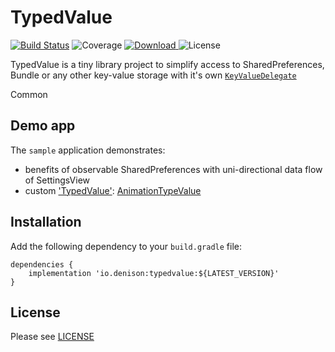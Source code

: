 # TypedValue
[![Build Status](https://travis-ci.org/YuriDenison/typedvalue.svg?branch=master)](https://travis-ci.org/YuriDenison/typedvalue)
![Coverage](https://img.shields.io/codecov/c/github/yuridenison/typedvalue.svg)
[![Download](https://api.bintray.com/packages/volkman/android/typedvalue/images/download.svg) ](https://bintray.com/volkman/android/typedvalue/_latestVersion)
![License](https://img.shields.io/badge/license-apache%202.0-blue.svg)

TypedValue is a tiny library project to simplify access to SharedPreferences, Bundle or any other key-value storage with it's own [`KeyValueDelegate`][key_value_delegate] 

Common 


## Demo app
The `sample` application demonstrates: 
* benefits of observable SharedPreferences with uni-directional data flow of SettingsView
* custom ['TypedValue'][typed_value]: [AnimationTypeValue][animation_type_value]

## Installation
Add the following dependency to your `build.gradle` file:

```
dependencies {
    implementation 'io.denison:typedvalue:${LATEST_VERSION}'
}
```

## License
Please see [LICENSE](/LICENSE)


[key_value_delegate]: https://github.com/YuriDenison/typedvalue/blob/master/library/src/main/java/io/denison/typedvalue/KeyValueDelegate.kt
[typed_value]: https://github.com/YuriDenison/typedvalue/blob/master/library/src/main/java/io/denison/typedvalue/TypedValue.kt
[animation_type_value]: https://github.com/YuriDenison/typedvalue/blob/master/sample/src/main/java/io/denison/typedvalue/preferences/value/AnimationTypeValue.kt